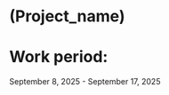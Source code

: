 # (Project_name)
<!-- # device: Android Pixel 8 Pro --> <!--for android app-->
# Work period: 
September 8, 2025 - September 17, 2025

